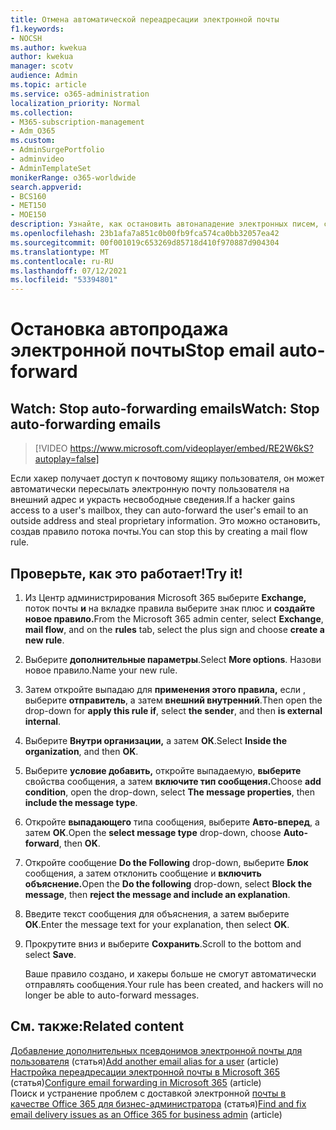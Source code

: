 ```yaml
---
title: Отмена автоматической переадресации электронной почты
f1.keywords:
- NOCSH
ms.author: kwekua
author: kwekua
manager: scotv
audience: Admin
ms.topic: article
ms.service: o365-administration
localization_priority: Normal
ms.collection:
- M365-subscription-management
- Adm_O365
ms.custom:
- AdminSurgePortfolio
- adminvideo
- AdminTemplateSet
monikerRange: o365-worldwide
search.appverid:
- BCS160
- MET150
- MOE150
description: Узнайте, как остановить автонападение электронных писем, создав правило потока почты, чтобы избежать кражи несвободных данных.
ms.openlocfilehash: 23b1afa7a851c0b00fb9fca574ca0bb32057ea42
ms.sourcegitcommit: 00f001019c653269d85718d410f970887d904304
ms.translationtype: MT
ms.contentlocale: ru-RU
ms.lasthandoff: 07/12/2021
ms.locfileid: "53394801"
---
```

# <a name="stop-email-auto-forward"></a><span data-ttu-id="af245-103">Остановка автопродажа электронной почты</span><span class="sxs-lookup"><span data-stu-id="af245-103">Stop email auto-forward</span></span>

## <a name="watch-stop-auto-forwarding-emails"></a><span data-ttu-id="af245-104">Watch: Stop auto-forwarding emails</span><span class="sxs-lookup"><span data-stu-id="af245-104">Watch: Stop auto-forwarding emails</span></span>

> [!VIDEO https://www.microsoft.com/videoplayer/embed/RE2W6kS?autoplay=false]

<span data-ttu-id="af245-105">Если хакер получает доступ к почтовому ящику пользователя, он может автоматически пересылать электронную почту пользователя на внешний адрес и украсть несвободные сведения.</span><span class="sxs-lookup"><span data-stu-id="af245-105">If a hacker gains access to a user's mailbox, they can auto-forward the user's email to an outside address and steal proprietary information.</span></span> <span data-ttu-id="af245-106">Это можно остановить, создав правило потока почты.</span><span class="sxs-lookup"><span data-stu-id="af245-106">You can stop this by creating a mail flow rule.</span></span>

## <a name="try-it"></a><span data-ttu-id="af245-107">Проверьте, как это работает!</span><span class="sxs-lookup"><span data-stu-id="af245-107">Try it!</span></span>

1. <span data-ttu-id="af245-108">Из Центр администрирования Microsoft 365 выберите **Exchange,** поток почты **и** на  вкладке правила выберите знак плюс и **создайте новое правило.**</span><span class="sxs-lookup"><span data-stu-id="af245-108">From the Microsoft 365 admin center, select **Exchange**, **mail flow**, and on the **rules** tab, select the plus sign and choose **create a new rule**.</span></span>
1. <span data-ttu-id="af245-109">Выберите **дополнительные параметры**.</span><span class="sxs-lookup"><span data-stu-id="af245-109">Select **More options**.</span></span> <span data-ttu-id="af245-110">Назови новое правило.</span><span class="sxs-lookup"><span data-stu-id="af245-110">Name your new rule.</span></span>
1. <span data-ttu-id="af245-111">Затем откройте выпадаю для **применения этого правила,** если , выберите **отправитель**, а затем **внешний внутренний**.</span><span class="sxs-lookup"><span data-stu-id="af245-111">Then open the drop-down for **apply this rule if**, select **the sender**, and then **is external internal**.</span></span>
1. <span data-ttu-id="af245-112">Выберите **Внутри организации,** а затем **ОК**.</span><span class="sxs-lookup"><span data-stu-id="af245-112">Select **Inside the organization**, and then **OK**.</span></span>
1. <span data-ttu-id="af245-113">Выберите **условие добавить,** откройте выпадаемую, **выберите** свойства сообщения, а затем **включите тип сообщения.**</span><span class="sxs-lookup"><span data-stu-id="af245-113">Choose **add condition**, open the drop-down, select **The message properties**, then **include the message type**.</span></span>
1. <span data-ttu-id="af245-114">Откройте **выпадающего** типа сообщения, выберите **Авто-вперед**, а затем **ОК**.</span><span class="sxs-lookup"><span data-stu-id="af245-114">Open the **select message type** drop-down, choose **Auto-forward**, then **OK**.</span></span>
1. <span data-ttu-id="af245-115">Откройте сообщение **Do the Following** drop-down, выберите **Блок** сообщения, а затем отклонить сообщение и **включить объяснение.**</span><span class="sxs-lookup"><span data-stu-id="af245-115">Open the **Do the following** drop-down, select **Block the message**, then **reject the message and include an explanation**.</span></span>
1. <span data-ttu-id="af245-116">Введите текст сообщения для объяснения, а затем выберите **ОК**.</span><span class="sxs-lookup"><span data-stu-id="af245-116">Enter the message text for your explanation, then select **OK**.</span></span>
1. <span data-ttu-id="af245-117">Прокрутите вниз и выберите **Сохранить**.</span><span class="sxs-lookup"><span data-stu-id="af245-117">Scroll to the bottom and select **Save**.</span></span>

    <span data-ttu-id="af245-118">Ваше правило создано, и хакеры больше не смогут автоматически отправлять сообщения.</span><span class="sxs-lookup"><span data-stu-id="af245-118">Your rule has been created, and hackers will no longer be able to auto-forward messages.</span></span>

## <a name="related-content"></a><span data-ttu-id="af245-119">См. также:</span><span class="sxs-lookup"><span data-stu-id="af245-119">Related content</span></span>

<span data-ttu-id="af245-120">[Добавление дополнительных псевдонимов электронной почты для пользователя](../admin/email/add-another-email-alias-for-a-user.md) (статья)</span><span class="sxs-lookup"><span data-stu-id="af245-120">[Add another email alias for a user](../admin/email/add-another-email-alias-for-a-user.md) (article)</span></span>\
<span data-ttu-id="af245-121">[Настройка переадресации электронной почты в Microsoft 365](../admin/email/configure-email-forwarding.md) (статья)</span><span class="sxs-lookup"><span data-stu-id="af245-121">[Configure email forwarding in Microsoft 365](../admin/email/configure-email-forwarding.md) (article)</span></span>\
<span data-ttu-id="af245-122">Поиск и устранение проблем с доставкой электронной [почты в качестве Office 365 для бизнес-администратора](/exchange/troubleshoot/email-delivery/email-delivery-issues) (статья)</span><span class="sxs-lookup"><span data-stu-id="af245-122">[Find and fix email delivery issues as an Office 365 for business admin](/exchange/troubleshoot/email-delivery/email-delivery-issues) (article)</span></span>
